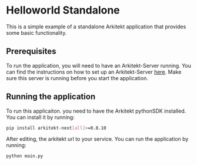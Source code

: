 # Helloworld Standalone

This is a simple example of a standalone Arkitekt application that provides some basic functionality.

## Prerequisites

To run the application, you will need to have an Arkitekt-Server running. You can find the instructions on how to set up an Arkitekt-Server [here](
https://arkitekt.live/docs/roadmap/installation). Make sure this server is running before you start the application.

## Running the application

To run this applicaiton. you need to have the Arkitekt pythonSDK installed. You can install it by running:

```bash
pip install arkitekt-next[all]>=0.8.10
```

After editing, the arkitekt url to your service. You can run the application by running:

```bash
python main.py
```


